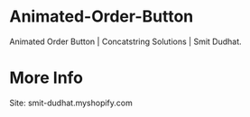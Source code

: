 # Animated-Order-Button
Animated Order Button | Concatstring Solutions | Smit Dudhat.
# More Info
Site: <link href="https://smit-dudhat.myshopify.com/" target="_blank">smit-dudhat.myshopify.com</link>
